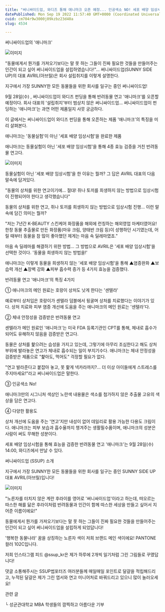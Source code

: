 ```yaml
---
title: "써니싸이드업, 와디즈 통해 애니마크 오픈 예정... 인공색소 NO! 세포 배양 임상시험 통해 효능 검증했어요!"
datePublished: Mon Sep 19 2022 11:57:40 GMT+0000 (Coordinated Universal Time)
cuid: cm704r9w3000j09kzbz23d40a
slug: 4534

---
```



써니싸이드업의 '애니마크'

![이미지](https://cdn.hashnode.com/res/hashnode/image/upload/v1739257072301/7a0e38bf-21d0-48bf-8162-d3f6d22f7b4d.jpeg)

"동물에게서 뭔가를 가져오기보다는 말 못 하는 그들이 진짜 필요한 것들을 만들어주는 인간이 되고 싶어 써니싸이드업을 설립하였습니다!"... 써니싸이드업(SUNNY SIDE UP)의 대표 AVRIL(아브릴)은 회사 설립취지를 이렇게 설명한다.

지구에서 가장 SUNNY한 모든 동물들을 위한 회사를 일구는 중인 써니싸이드업!

9월 28일(수) , 써니싸이드업이 와디즈 펀딩을 통해 반려동물 연고 '애니마크'를 오픈할 예정이다. 회사 대표의 '설립취지'부터 범상치 않은 써니싸이드업... 써니싸이드업이 펀딩하는 '애니마크'는 과연 어떤 제품일지 사뭇 궁금하다.

이 글에서는 써니싸이드업이 와디즈 펀딩을 통해 오픈하는 제품 '애니마크'의 특징을 미리 살펴본다.

애니마크는 '동물실험'이 아닌 '세포 배양 임상시험'을 완료한 제품

애니마크는 동물실험이 아닌 '세포 배양 임상시험'을 통해 4종 효능 검증을 거친 반려동물 연고다.

![이미지](https://cdn.hashnode.com/res/hashnode/image/upload/v1739257074780/46189dee-28f4-402f-841a-6412193eaa07.jpeg)

동물실험이 아닌 '세포 배양 임상시험'을 한 이유는 뭘까? 그 답은 AVRIL 대표의 다음 말속에 담겨있다.

"동물의 상처를 위한 연고이기에... 절대! 쥐나 토끼를 희생하지 않는 방법으로 임상시험이 진행되어야 한다고 생각했습니다"

동물의 상처를 위한 연고, 쥐나 토끼를 희생하지 않는 방법으로 임상시험 진행... 이런 말속에 담긴 의미는 뭘까?

"저는 7년간 K-BEAUTY 스킨케어 화장품을 해외에 런칭하는 해외영업 마케터였어요! 한창 동물 추출물로 만든 화장품(마유 크림, 양태반 크림 등)이 성행하던 시기였는데, 어릴 때부터 동물을 참 많이 좋아했던 제게는 마음 속 딜레마였죠."

마음 속 딜레마를 해결하기 위한 방법... 그 방법으로 AVRIL은 '세포 배양 임상시험'을 선택한 것이다. '동물을 희생하지 않는 방법을!'

애니마크는 이렇게 동물을 희생하지 않는 '세포 배양 임상시험'을 통해 ▲염증완화 ▲보습력 개선 ▲장벽 강화 ▲피부 흡수력 증가 등 4가지 효능을 검증했다.

반려동물 연고 '애니마크'의 특징 4가지

① 애니마크의 메인 원료는 호랑이 상처도 낫게 한다는 '센텔라'

예로부터 상처입은 호랑이가 센텔라 덤블에서 뒹굴며 상처를 치료했다는 이야기가 있다. 상처 치료와 피부 염증 개선에 도움을 주는 애니마크의 메인 원료는 '센텔라'다.

② 체내 안정성을 검증받은 반려동물 연고

센텔라가 메인 원료인 '애니마크'는 미국 FDA 등록기관인 CPT를 통해, 체내로 흡수가 되어도 유해하지 않음을 검증받은 연고다.

동물은 상처를 핥으려는 습성을 가지고 있는데, 그렇기에 아무리 조심한다고 해도 상처 부위에 발라놓은 연고가 체내로 흡수되는 일이 부지기수다. 애니마크는 체내 안정성을 검증받은 제품으로 "핥아도, 먹어도" 걱정할 필요가 없다.

"연고 발라준다고 붙잡아 놓고, 못 핥게 넥카라까지?... 더 이상 아이들에게 스트레스를 주지마세요!"라고 써니싸이드업은 말한다.

③ 인공색소 No!

애니마크만의 시그니처 색상인 노란색 내용물은 색소를 첨가하지 않은 추출물 고유의 색상을 담은 연고다.

④ 다양한 활용도

상처 개선에 도움을 주는 '연고'지만 내성이 없어 데일리로 활용 가능한 다용도 크림이다. 애니마크는 피부 보습과 흡수율까지 챙겨주는 생활필수품이며, 애니마크의 성분은 사람이 써도 무해한 성분이다.

세포 배양 임상시험을 통해 효능을 검증한 반려동물 연고 '애니마크'는 9월 28일(수) 14:00, 와디즈에서 만날 수 있다.

써니싸이드업 (SSUP) 소개

지구에서 가장 SUNNY한 모든 동물들을 위한 회사를 일구는 중인 SUNNY SIDE UP 대표 AVRIL(아브릴)입니다!

![이미지](https://cdn.hashnode.com/res/hashnode/image/upload/v1739257076122/f3975e6e-0359-4393-8fe3-69f469e4b1e4.png)

"노른자를 터치지 않은 계란 후라이를 영어로 '써니싸이드업'이라고 하는데, 떠오르는 따스한 해를 닮은 후라이처럼 반려동물과 인간이 함께 따스한 세상을 만들고 싶어서 지어준 이름이에요!"

동물에게서 뭔가를 가져오기보다는 말 못 하는 그들이 진짜 필요한 것들을 만들어주는 인간이 되고 싶어 써니싸이드업을 설립하게 되었답니다!

'행복한 동물나라' 꿈을 상징하는 노른자 색이 저희 브랜드 메인 색이에요! PANTONE 컬러 102C입니다.

저희 인스타그램 피드 @ssup_kr은 제가 하루에 2개씩 일기처럼 그린 그림들로 꾸몄답니다!

댓글 소통해주시는 SSUP썹포터즈 여러분들께 매일매일 포인트로 달걀을 적립해드리고, 누적된 달걀은 제가 그린 엽서와 연고 미니어처로 바꿔드리고 있으니 많이 놀러오세요!

관련 글

└ 성균관대학교 MBA 학생들의 깜찍하고 아름다운 기부